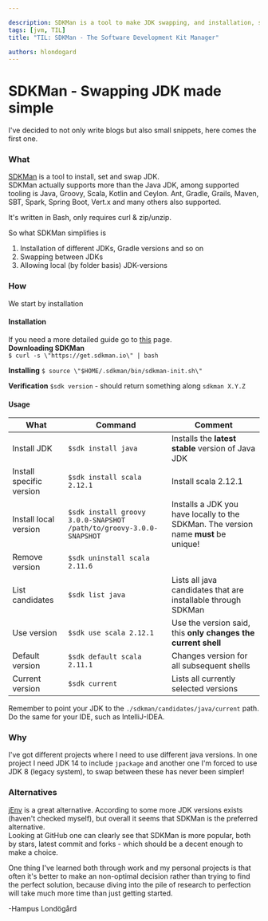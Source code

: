 ```yaml
---

description: SDKMan is a tool to make JDK swapping, and installation, simple. It's really good!
tags: [jvm, TIL]
title: "TIL: SDKMan - The Software Development Kit Manager"

authors: hlondogard
---
```

# SDKMan - Swapping JDK made simple
I've decided to not only write blogs but also small snippets, here comes the first one.
<!--truncate-->

### What
[SDKMan](https://sdkman.io/) is a tool to install, set and swap JDK.  
SDKMan actually supports more than the Java JDK, among supported tooling is Java, Groovy, Scala, Kotlin and Ceylon. Ant, Gradle, Grails, Maven, SBT, Spark, Spring Boot, Vert.x and many others also supported.  

It's written in Bash, only requires curl & zip/unzip.

So what SDKMan simplifies is
1. Installation of different JDKs, Gradle versions and so on
2. Swapping between JDKs
3. Allowing local (by folder basis) JDK-versions


### How
We start by installation
#### Installation
If you need a more detailed guide go to [this](https://sdkman.io/install) page.  
**Downloading SDKMan**  
`$ curl -s \"https://get.sdkman.io\" | bash`

**Installing**
`$ source \"$HOME/.sdkman/bin/sdkman-init.sh\"`

**Verification**
`$sdk version` - should return something along `sdkman X.Y.Z`

#### Usage
|What|Command|Comment|
|---|---|---|
|Install JDK|`$sdk install java`|Installs the **latest stable** version of Java JDK|
|Install specific version|`$sdk install scala 2.12.1`|Install scala 2.12.1|
|Install local version|`$sdk install groovy 3.0.0-SNAPSHOT /path/to/groovy-3.0.0-SNAPSHOT`|Installs a JDK you have locally to the SDKMan. The version name **must** be unique!|
|Remove version|`$sdk uninstall scala 2.11.6`
|List candidates|`$sdk list java`|Lists all java candidates that are installable through SDKMan|
|Use version|`$sdk use scala 2.12.1`|Use the version said, this **only changes the current shell**|
|Default version|`$sdk default scala 2.11.1`|Changes version for all subsequent shells|
|Current version|`$sdk current`|Lists all currently selected versions|

Remember to point your JDK to the `./sdkman/candidates/java/current` path. Do the same for your IDE, such as IntelliJ-IDEA.

### Why
I've got different projects where I need to use different java versions. In one project I need JDK 14 to include `jpackage` and another one I'm forced to use JDK 8 (legacy system), to swap between these has never been simpler!


### Alternatives
[jEnv](https://www.jenv.be) is a great alternative. According to some more JDK versions exists (haven't checked myself), but overall it seems that SDKMan is the preferred alternative.  
Looking at GitHub one can clearly see that SDKMan is more popular, both by stars, latest commit and forks - which should be a decent enough to make a choice.

One thing I've learned both through work and my personal projects is that often it's better to make an non-optimal decision rather than trying to find the perfect solution, because diving into the pile of research to perfection will take much more time than just getting started.

-Hampus Londögård
